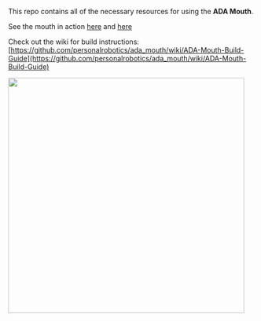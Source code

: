 This repo contains all of the necessary resources for using the **ADA Mouth**. 

See the mouth in action [here](https://www.youtube.com/watch?v=ZxVxqeChxVc) and [here](https://www.youtube.com/watch?v=1Y0yb5UmyZ8)

Check out the wiki for build instructions: [https://github.com/personalrobotics/ada_mouth/wiki/ADA-Mouth-Build-Guide](https://github.com/personalrobotics/ada_mouth/wiki/ADA-Mouth-Build-Guide)

<img src="https://raw.githubusercontent.com/wiki/personalrobotics/ada_mouth/images/mouth_mounted.png?token=AA4DOGGM4DNAAS3CFIYNSH3BDLRMY" width="480">
